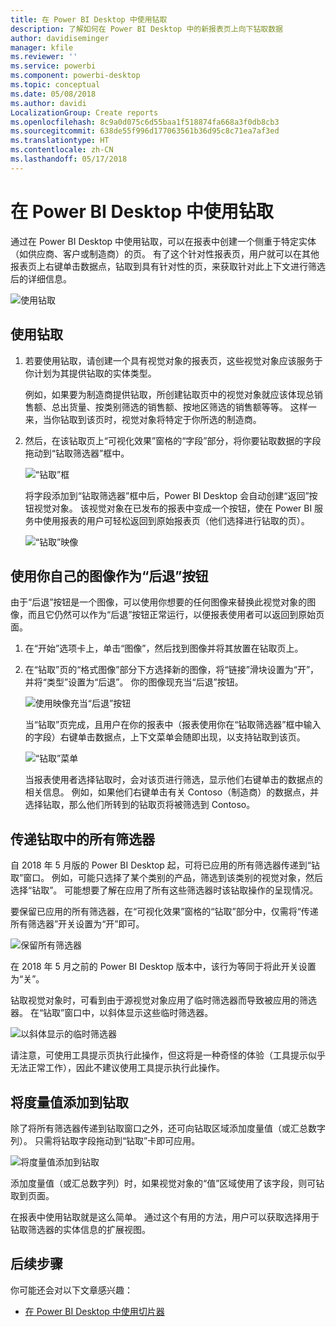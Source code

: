 ```yaml
---
title: 在 Power BI Desktop 中使用钻取
description: 了解如何在 Power BI Desktop 中的新报表页上向下钻取数据
author: davidiseminger
manager: kfile
ms.reviewer: ''
ms.service: powerbi
ms.component: powerbi-desktop
ms.topic: conceptual
ms.date: 05/08/2018
ms.author: davidi
LocalizationGroup: Create reports
ms.openlocfilehash: 8c9a0d075c6d55baa1f518874fa668a3f0db8cb3
ms.sourcegitcommit: 638de55f996d177063561b36d95c8c71ea7af3ed
ms.translationtype: HT
ms.contentlocale: zh-CN
ms.lasthandoff: 05/17/2018
---
```

# <a name="use-drillthrough-in-power-bi-desktop"></a>在 Power BI Desktop 中使用钻取
通过在 Power BI Desktop 中使用钻取，可以在报表中创建一个侧重于特定实体（如供应商、客户或制造商）的页。 有了这个针对性报表页，用户就可以在其他报表页上右键单击数据点，钻取到具有针对性的页，来获取针对此上下文进行筛选后的详细信息。

![使用钻取](media/desktop-drillthrough/drillthrough_01.png)

## <a name="using-drillthrough"></a>使用钻取
1. 若要使用钻取，请创建一个具有视觉对象的报表页，这些视觉对象应该服务于你计划为其提供钻取的实体类型。 

    例如，如果要为制造商提供钻取，所创建钻取页中的视觉对象就应该体现总销售额、总出货量、按类别筛选的销售额、按地区筛选的销售额等等。 这样一来，当你钻取到该页时，视觉对象将特定于你所选的制造商。

2. 然后，在该钻取页上“可视化效果”窗格的“字段”部分，将你要钻取数据的字段拖动到“钻取筛选器”框中。

    ![“钻取”框](media/desktop-drillthrough/drillthrough_02.png)

    将字段添加到“钻取筛选器”框中后，Power BI Desktop 会自动创建“返回”按钮视觉对象。 该视觉对象在已发布的报表中变成一个按钮，使在 Power BI 服务中使用报表的用户可轻松返回到原始报表页（他们选择进行钻取的页）。

    ![“钻取”映像](media/desktop-drillthrough/drillthrough_03.png)

## <a name="use-your-own-image-for-a-back-button"></a>使用你自己的图像作为“后退”按钮    
 由于“后退”按钮是一个图像，可以使用你想要的任何图像来替换此视觉对象的图像，而且它仍然可以作为“后退”按钮正常运行，以便报表使用者可以返回到原始页面。

1. 在“开始”选项卡上，单击“图像”，然后找到图像并将其放置在钻取页上。
2. 在“钻取”页的“格式图像”部分下方选择新的图像，将“链接”滑块设置为“开”，并将“类型”设置为“后退”。 你的图像现充当“后退”按钮。

    ![使用映像充当“后退”按钮](media/desktop-drillthrough/drillthrough_05.png)

    当“钻取”页完成，且用户在你的报表中（报表使用你在“钻取筛选器”框中输入的字段）右键单击数据点，上下文菜单会随即出现，以支持钻取到该页。

    ![“钻取”菜单](media/desktop-drillthrough/drillthrough_04.png)

    当报表使用者选择钻取时，会对该页进行筛选，显示他们右键单击的数据点的相关信息。 例如，如果他们右键单击有关 Contoso（制造商）的数据点，并选择钻取，那么他们所转到的钻取页将被筛选到 Contoso。

## <a name="pass-all-filters-in-drillthrough"></a>传递钻取中的所有筛选器

自 2018 年 5 月版的 Power BI Desktop 起，可将已应用的所有筛选器传递到“钻取”窗口。 例如，可能只选择了某个类别的产品，筛选到该类别的视觉对象，然后选择“钻取”。 可能想要了解在应用了所有这些筛选器时该钻取操作的呈现情况。

要保留已应用的所有筛选器，在“可视化效果”窗格的“钻取”部分中，仅需将“传递所有筛选器”开关设置为“开”即可。 

![保留所有筛选器](media/desktop-drillthrough/drillthrough_06.png)

在 2018 年 5 月之前的 Power BI Desktop 版本中，该行为等同于将此开关设置为“关”。

钻取视觉对象时，可看到由于源视觉对象应用了临时筛选器而导致被应用的筛选器。 在“钻取”窗口中，以斜体显示这些临时筛选器。 

![以斜体显示的临时筛选器](media/desktop-drillthrough/drillthrough_07.png)

请注意，可使用工具提示页执行此操作，但这将是一种奇怪的体验（工具提示似乎无法正常工作），因此不建议使用工具提示执行此操作。

## <a name="add-a-measure-to-drillthrough"></a>将度量值添加到钻取

除了将所有筛选器传递到钻取窗口之外，还可向钻取区域添加度量值（或汇总数字列）。 只需将钻取字段拖动到“钻取”卡即可应用。 

![将度量值添加到钻取](media/desktop-drillthrough/drillthrough_08.png)

添加度量值（或汇总数字列）时，如果视觉对象的“值”区域使用了该字段，则可钻取到页面。

在报表中使用钻取就是这么简单。 通过这个有用的方法，用户可以获取选择用于钻取筛选器的实体信息的扩展视图。

## <a name="next-steps"></a>后续步骤

你可能还会对以下文章感兴趣：

* [在 Power BI Desktop 中使用切片器](desktop-slicers.md)

